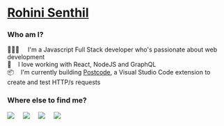 # [Rohini Senthil](https://rohinivsenthil.github.io/)

### Who am I?
<!-- 👋🏼 &nbsp; &nbsp; Hey there! I'm Rohini   -->
👩🏻‍💻 &nbsp; &nbsp; I'm a Javascript Full Stack developer who's passionate about web development  
🌱 &nbsp; &nbsp;I love working with React, NodeJS and GraphQL  
📦 &nbsp; &nbsp;I'm currently building [Postcode](https://github.com/rohinivsenthil/postcode), a Visual Studio Code extension to create and test HTTP/s requests


### Where else to find me?
<div>
  <a href="https://medium.com/@rohinivsenthil"><img src="https://img.shields.io/badge/Medium-424242?logo=medium&style=for-the-badge"/></a> &nbsp; &nbsp; 
  <a href="mailto:rohinivsenthil@gmail.com?"><img src="https://img.shields.io/badge/Gmail-ffcdd2?logo=gmail&style=for-the-badge"/></a> &nbsp; &nbsp; 
  <a href="https://twitter.com/rohvsenthil"><img src="https://img.shields.io/badge/Twitter-e1f5fe?logo=twitter&style=for-the-badge"/></a> &nbsp; &nbsp; 
  <a href="https://linkedin.com/in/rohinivsenthil"><img src="https://img.shields.io/badge/LinkedIn-01579b?logo=linkedin&style=for-the-badge"/></a> &nbsp; &nbsp; 
 </div>
